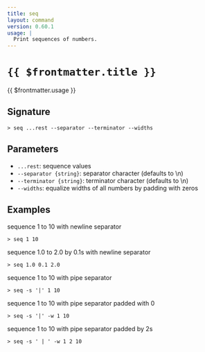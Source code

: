 ```yaml
---
title: seq
layout: command
version: 0.60.1
usage: |
  Print sequences of numbers.
---
```


# `{{ $frontmatter.title }}`

<div style='white-space: pre-wrap;'>{{ $frontmatter.usage }}</div>

## Signature

`> seq ...rest --separator --terminator --widths`

## Parameters

- `...rest`: sequence values
- `--separator {string}`: separator character (defaults to \n)
- `--terminator {string}`: terminator character (defaults to \n)
- `--widths`: equalize widths of all numbers by padding with zeros

## Examples

sequence 1 to 10 with newline separator

```shell
> seq 1 10
```

sequence 1.0 to 2.0 by 0.1s with newline separator

```shell
> seq 1.0 0.1 2.0
```

sequence 1 to 10 with pipe separator

```shell
> seq -s '|' 1 10
```

sequence 1 to 10 with pipe separator padded with 0

```shell
> seq -s '|' -w 1 10
```

sequence 1 to 10 with pipe separator padded by 2s

```shell
> seq -s ' | ' -w 1 2 10
```
